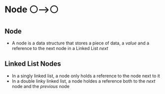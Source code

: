 # Node ⚪️-->⚪️


## Node
- A node is a data structure that stores a piece of data, a _value_ and a reference to the next node in a Linked List _next_ 

## Linked List Nodes
- In a singly linked list, a node only holds a reference to the node next to it
- In a double linky linked list, a node holdes a reference both to the _next_ node and the _previous_ node 
